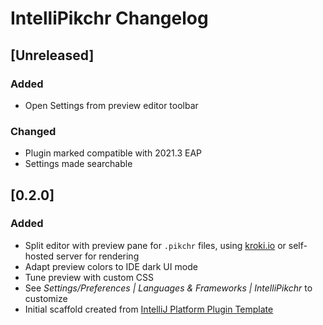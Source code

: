<!-- Keep a Changelog guide -> https://keepachangelog.com -->

# IntelliPikchr Changelog
       
## [Unreleased]
### Added

- Open Settings from preview editor toolbar
       
### Changed

- Plugin marked compatible with 2021.3 EAP
- Settings made searchable  

## [0.2.0]

### Added

- Split editor with preview pane for `.pikchr` files, using [kroki.io](https://kroki.io) or self-hosted server for rendering
- Adapt preview colors to IDE dark UI mode
- Tune preview with custom CSS
- See _Settings/Preferences \| Languages & Frameworks \| IntelliPikchr_ to customize
- Initial scaffold created from [IntelliJ Platform Plugin Template](https://github.com/JetBrains/intellij-platform-plugin-template)
